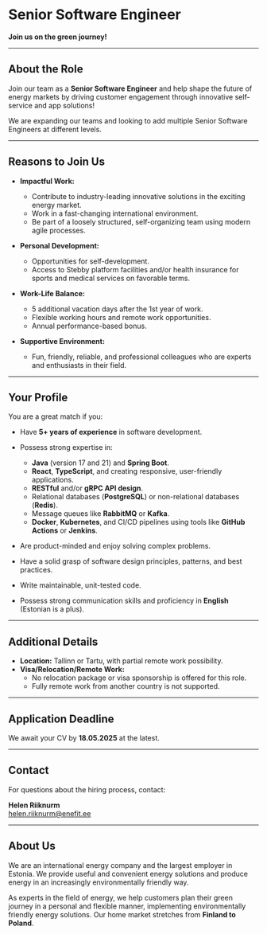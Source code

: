 # Senior Software Engineer  

**Join us on the green journey!**

---

## About the Role  

Join our team as a **Senior Software Engineer** and help shape the future of energy markets by driving customer engagement through innovative self-service and app solutions!  

We are expanding our teams and looking to add multiple Senior Software Engineers at different levels.

---

## Reasons to Join Us  

- **Impactful Work:**  
  - Contribute to industry-leading innovative solutions in the exciting energy market.  
  - Work in a fast-changing international environment.  
  - Be part of a loosely structured, self-organizing team using modern agile processes.  

- **Personal Development:**  
  - Opportunities for self-development.  
  - Access to Stebby platform facilities and/or health insurance for sports and medical services on favorable terms.  

- **Work-Life Balance:**  
  - 5 additional vacation days after the 1st year of work.  
  - Flexible working hours and remote work opportunities.  
  - Annual performance-based bonus.  

- **Supportive Environment:**  
  - Fun, friendly, reliable, and professional colleagues who are experts and enthusiasts in their field.  

---

## Your Profile  

You are a great match if you:  

- Have **5+ years of experience** in software development.  
- Possess strong expertise in:  
  - **Java** (version 17 and 21) and **Spring Boot**.  
  - **React**, **TypeScript**, and creating responsive, user-friendly applications.  
  - **RESTful** and/or **gRPC API design**.  
  - Relational databases (**PostgreSQL**) or non-relational databases (**Redis**).  
  - Message queues like **RabbitMQ** or **Kafka**.  
  - **Docker**, **Kubernetes**, and CI/CD pipelines using tools like **GitHub Actions** or **Jenkins**.  

- Are product-minded and enjoy solving complex problems.  
- Have a solid grasp of software design principles, patterns, and best practices.  
- Write maintainable, unit-tested code.  
- Possess strong communication skills and proficiency in **English** (Estonian is a plus).  

---

## Additional Details  

- **Location:** Tallinn or Tartu, with partial remote work possibility.  
- **Visa/Relocation/Remote Work:**  
  - No relocation package or visa sponsorship is offered for this role.  
  - Fully remote work from another country is not supported.  

---

## Application Deadline  

We await your CV by **18.05.2025** at the latest.  

---

## Contact  

For questions about the hiring process, contact:  

**Helen Riiknurm**  
[helen.riiknurm@enefit.ee](mailto:helen.riiknurm@enefit.ee)  

---

## About Us  

We are an international energy company and the largest employer in Estonia. We provide useful and convenient energy solutions and produce energy in an increasingly environmentally friendly way.  

As experts in the field of energy, we help customers plan their green journey in a personal and flexible manner, implementing environmentally friendly energy solutions. Our home market stretches from **Finland to Poland**.
